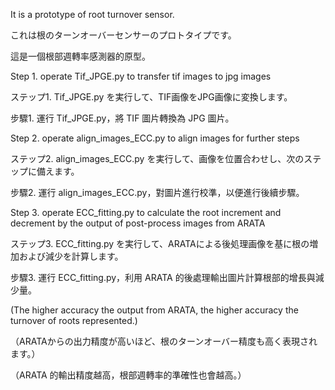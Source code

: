 It is a prototype of root turnover sensor.

これは根のターンオーバーセンサーのプロトタイプです。

這是一個根部週轉率感測器的原型。


Step 1. operate Tif_JPGE.py to transfer tif images to jpg images

ステップ1. Tif_JPGE.py を実行して、TIF画像をJPG画像に変換します。

步驟1. 運行 Tif_JPGE.py，將 TIF 圖片轉換為 JPG 圖片。


Step 2. operate align_images_ECC.py to align images for further steps

ステップ2. align_images_ECC.py を実行して、画像を位置合わせし、次のステップに備えます。

步驟2. 運行 align_images_ECC.py，對圖片進行校準，以便進行後續步驟。


Step 3. operate ECC_fitting.py to calculate the root increment and decrement by the output of post-process images from ARATA

ステップ3. ECC_fitting.py を実行して、ARATAによる後処理画像を基に根の増加および減少を計算します。

步驟3. 運行 ECC_fitting.py，利用 ARATA 的後處理輸出圖片計算根部的增長與減少量。


(The higher accuracy the output from ARATA, the higher accuracy the turnover of roots represented.)

（ARATAからの出力精度が高いほど、根のターンオーバー精度も高く表現されます。）

（ARATA 的輸出精度越高，根部週轉率的準確性也會越高。）


